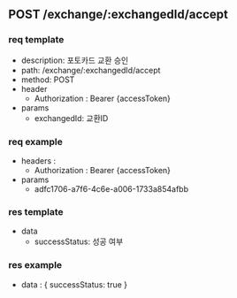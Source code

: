 ## POST /exchange/:exchangedId/accept

### req template
- description: 포토카드 교환 승인
- path: /exchange/:exchangedId/accept
- method: POST
- header
    - Authorization : Bearer {accessToken}
- params
    - exchangedId: 교환ID

### req example

- headers :
  - Authorization : Bearer {accessToken}
- params
  - adfc1706-a7f6-4c6e-a006-1733a854afbb

### res template

- data
    - successStatus: 성공 여부

### res example

- data : {
	successStatus: true
}
